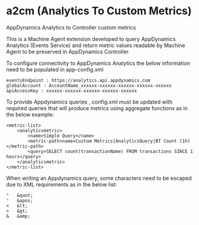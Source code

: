 # a2cm (Analytics To Custom Metrics)
AppDynamics Analytics to Controller custom metrics

This is a Machine Agent extension developed to query AppDynamics Analytics (Events Service) and return metric values readable by Machine Agent to be preserved in AppDynamics Controller.


To configure connectivity to AppDynamics Analytics the below information need to be populated in app-config.xml
```
eventsEndpoint : https://analytics.api.appdynamics.com
globalAccount : AccountName_xxxxxx-xxxxxx-xxxxxx-xxxxxx-xxxxxx
apiAccessKey : xxxxxx-xxxxxx-xxxxxx-xxxxxx-xxxxxx
```

To provide Appdynamics queries , config.xml must be updated with required queries that will produce metrics using aggregate functions as in the below example:
```
<metric-list>
    <analyticsmetric>
        <name>Simple Query</name>
        <metric-path>name=Custom Metrics|AnalyticsQuery|BT Count (1h)</metric-path>
        <query>SELECT count(transactionName) FROM transactions SINCE 1 hours</query>
    </analyticsmetric>
</metric-list>
```

When writing an Appdynamics query, some characters need to be escaped due to XML requirements as in the below list:
```
"   &quot;
'   &apos;
<   &lt;
>   &gt;
&   &amp;
```


